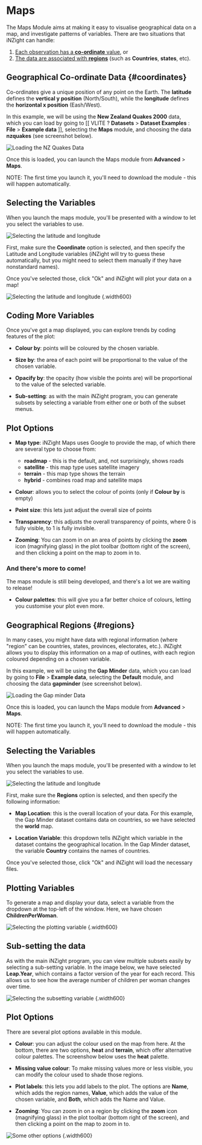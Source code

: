 # Maps

The Maps Module aims at making it easy to visualise geographical data on a map, and investigate patterns of variables.
There are two situations that iNZight can handle:

1. [Each observation has a __co-ordinate__ value](#coordinates), or
2. [The data are associated with __regions__](#regions) (such as __Countries__, __states__, etc).


## Geographical Co-ordinate Data  {#coordinates}

Co-ordinates give a unique position of any point on the Earth.
The __latitude__ defines the __vertical y position__ (North/South), while the __longitude__ defines the __horizontal x position__ (Eash/West).

In this example, we will be using the __New Zealand Quakes 2000__ data, which you can load by going to [[ VLITE ? __Datasets__ > __Dataset Examples__ : __File__ > __Example data__ ]], selecting the __Maps__ module, and choosing the data __nzquakes__ (see screenshot below).

![Loading the NZ Quakes Data](../../img/user_guides/advanced/maps/01_maps_loadquakes.png)

Once this is loaded, you can launch the Maps module from __Advanced__ > __Maps__.

<div class="note">
  NOTE: The first time you launch it, you'll need to download the module - this will happen automatically.
</div>

## Selecting the Variables

When you launch the maps module, you'll be presented with a window to let you select the variables to use.

![Selecting the latitude and longitude](../../img/user_guides/advanced/maps/02_maps_load.png)

First, make sure the __Coordinate__ option is selected, and then specify the Latitude and Longitude variables (iNZight will try to guess these automatically, but you might need to select them manually if they have nonstandard names).

Once you've selected those, click "Ok" and iNZight will plot your data on a map!

![Selecting the latitude and longitude](../../img/user_guides/advanced/maps/03_maps_main.png) {.width600}



## Coding More Variables

Once you've got a map displayed, you can explore trends by coding features of the plot:

- __Colour by__: points will be coloured by the chosen variable.

- __Size by__: the area of each point will be proportional to the value of the chosen variable.

- __Opacify by__: the opacity (how visible the points are) will be proportional to the value of the selected variable.

- __Sub-setting__: as with the main iNZight program, you can generate subsets by selecting a variable from either one or both of the subset menus.


## Plot Options

- __Map type__: iNZight Maps uses Google to provide the map, of which there are several type to choose from:

    - __roadmap__ - this is the default, and, not surprisingly, shows roads
    - __satellite__ - this map type uses satellite imagery
    - __terrain__ - this map type shows the terrain
    - __hybrid__ - combines road map and satellite maps

- __Colour__: allows you to select the colour of points (only if __Colour by__ is empty)

- __Point size__: this lets just adjust the overall size of points

- __Transparency__: this adjusts the overall transparency of points, where 0 is fully visible, to 1 is fully invisible.

- __Zooming__: You can zoom in on an area of points by clicking the __zoom__ icon (magnifying glass) in the plot toolbar (bottom right of the screen), and then clicking a point on the map to zoom in to.


### And there's more to come!

The maps module is still being developed, and there's a lot we are waiting to release!

- __Colour palettes__: this will give you a far better choice of colours, letting you customise your plot even more.





## Geographical Regions {#regions}

In many cases, you might have data with regional information (where "region" can be countries, states, provinces, electorates, etc.).
iNZight allows you to display this information on a map of outlines, with each region coloured depending on a chosen variable.

In this example, we will be using the __Gap Minder__ data, which you can load by going to __File__ > __Example data__, selecting the __Default__ module, and choosing the data __gapminder__ (see screenshot below).

![Loading the Gap minder Data](../../img/user_guides/advanced/maps/04_maps_loadgapminder.png)

Once this is loaded, you can launch the Maps module from __Advanced__ > __Maps__.

<div class="note">
  NOTE: The first time you launch it, you'll need to download the module - this will happen automatically.
</div>


## Selecting the Variables

When you launch the maps module, you'll be presented with a window to let you select the variables to use.

![Selecting the latitude and longitude](../../img/user_guides/advanced/maps/05_maps_shapeload.png)

First, make sure the __Regions__ option is selected, and then specify the following information:

- __Map Location__: this is the overall location of your data. For this example, the Gap Minder dataset contains data on countries, so we have selected the __world__ map.

- __Location Variable__: this dropdown tells iNZight which variable in the dataset contains the geographical location. In the Gap Minder dataset, the variable __Country__ contains the names of countries.

Once you've selected those, click "Ok" and iNZight will load the necessary files.


## Plotting Variables

To generate a map and display your data, select a variable from the dropdown at the top-left of the window. Here, we have chosen __ChildrenPerWoman__.

![Selecting the plotting variable](../../img/user_guides/advanced/maps/06_maps_shapemain.png) {.width600}


## Sub-setting the data

As with the main iNZight program, you can view multiple subsets easily by selecting a sub-setting variable. In the image below, we have selected __Leap.Year__, which contains a factor version of the year for each record.
This allows us to see how the average number of children per woman changes over time.

![Selecting the subsetting variable](../../img/user_guides/advanced/maps/07_maps_subset.png) {.width600}



## Plot Options

There are several plot options available in this module.

- __Colour__: you can adjust the colour used on the map from here. At the bottom, there are two options, __heat__ and __terrain__, which offer alternative colour palettes. The screenshow below uses the __heat__ palette.

- __Missing value colour__: To make missing values more or less visible, you can modify the colour used to shade those regions.

- __Plot labels__: this lets you add labels to the plot. The options are __Name__, which adds the region names, __Value__, which adds the value of the chosen variable, and __Both__, which adds the Name and Value.

- __Zooming__: You can zoom in on a region by clicking the __zoom__ icon (magnifying glass) in the plot toolbar (bottom right of the screen), and then clicking a point on the map to zoom in to.


![Some other options](../../img/user_guides/advanced/maps/08_maps_heatcolour.png) {.width600}
